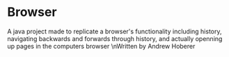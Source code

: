 # Browser
A java project made to replicate a browser's functionality including history, navigating backwards and forwards through history, and actually openning up pages in the computers browser
\nWritten by Andrew Hoberer
